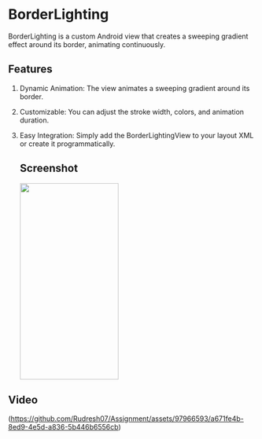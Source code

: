 # BorderLighting
BorderLighting is a custom Android view that creates a sweeping gradient effect around its border, animating continuously.

## Features
1. Dynamic Animation: The view animates a sweeping gradient around its border.
2. Customizable: You can adjust the stroke width, colors, and animation duration.
3. Easy Integration: Simply add the BorderLightingView to your layout XML or create it programmatically.

   ## Screenshot

   <img src="https://github.com/Rudresh07/Assignment/assets/97966593/a1ef6ca7-c02e-4620-8a40-69ee89076e59" width="200" height="400" />

## Video
(https://github.com/Rudresh07/Assignment/assets/97966593/a671fe4b-8ed9-4e5d-a836-5b446b6556cb)


